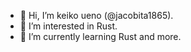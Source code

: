- 👋 Hi, I’m keiko ueno (@jacobita1865).
- 👀 I’m interested in Rust.
- 🌱 I’m currently learning Rust and more. 
<!-- - 💞️ I’m looking to collaborate on ...
- 📫 How to reach me ... -->

<!---
jacobita1865/jacobita1865 is a ✨ special ✨ repository because its `README.md` (this file) appears on your GitHub profile.
You can click the Preview link to take a look at your changes.
--->
